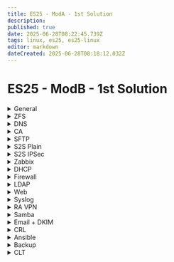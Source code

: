 ```yaml
---
title: ES25 - ModA - 1st Solution
description: 
published: true
date: 2025-06-28T08:22:45.739Z
tags: linux, es25, es25-linux
editor: markdown
dateCreated: 2025-06-28T08:18:12.032Z
---
```


# ES25 - ModB - 1st Solution

[//]: <> (General)
<details>
<summary>General</summary>

- Hostname (`Rename-Computer -Name HOSTNAME`)
- IPv4 settings (`netsh int ipv4 set add Ethernet0 static add mask gateway`)
- IPv6 settings (`netsh int ipv6 set add Ethernet0 add/mask`)
  
</details>

[//]: <> (ZFS)
<details>
<summary>ZFS</summary>

  
</details>


[//]: <> (DNS)
<details>
<summary>DNS</summary>

  
</details>


[//]: <> (CA)
<details>
<summary>CA</summary>

  
</details>


[//]: <> (SFTP)
<details>
<summary>SFTP</summary>

  
</details>


[//]: <> (S2S Plain)
<details>
<summary>S2S Plain</summary>

  
</details>

[//]: <> (S2S IPSec)
<details>
<summary>S2S IPSec</summary>

  
</details>

[//]: <> (Zabbix)
<details>
<summary>Zabbix</summary>

  
</details>


[//]: <> (DHCP)
<details>
<summary>DHCP</summary>

  
</details>


[//]: <> (Firewall)
<details>
<summary>Firewall</summary>

  
</details>

[//]: <> (LDAP)
<details>
<summary>LDAP</summary>

  
</details>


[//]: <> (Web)
<details>
<summary>Web</summary>

  
</details>


[//]: <> (Syslog)
<details>
<summary>Syslog</summary>

  
</details>

[//]: <> (RA VPN)
<details>
<summary>RA VPN</summary>

  
</details>

[//]: <> (Samba)
<details>
<summary>Samba</summary>

  
</details>

[//]: <> (Email + DKIM)
<details>
<summary>Email + DKIM</summary>

  
</details>

[//]: <> (CRL)
<details>
<summary>CRL</summary>

  
</details>

[//]: <> (Ansible)
<details>
<summary>Ansible</summary>

  
</details>

[//]: <> (Backup)
<details>
<summary>Backup</summary>

  
</details>

[//]: <> (CLT)
<details>
<summary>CLT</summary>

  
</details>